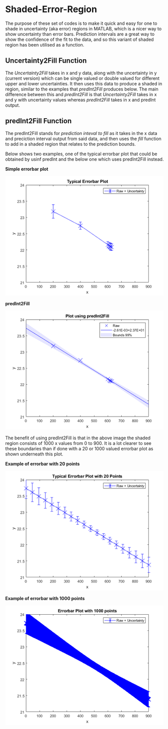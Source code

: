 # Shaded-Error-Region
The purpose of these set of codes is to make it quick and easy for one to shade in uncertainty (aka error) regions in MATLAB, which is a nicer way to show uncertainty than error bars. Prediction intervals are a great way to show the confidence of the fit to the data, and so this variant of shaded region has been utilised as a function.

## Uncertainty2Fill Function
The *Uncertainty2Fill* takes in x and y data, along with the uncertainty in y (current version) which can be single valued or double valued for different upper and lower uncertainties. It then uses this data to produce a shaded in region, similar to the examples that *predInt2Fill* produces below. The main difference between this and *predInt2Fill* is that *Uncertainty2Fill* takes in x and y with uncertainty values whereas *predInt2Fill* takes in x and predInt output.


## predInt2Fill Function
The predInt2Fill stands for *prediction inteval to fill* as it takes in the x data and preciction interval output from said data, and then uses the *fill* function to add in a shaded region that relates to the prediction bounds.

Below shows two examples, one of the typical errorbar plot that could be obtained by usinf predInt and the below one which uses predInt2Fill instead.

**Simple errorbar plot**

![Example plot using errorbar](https://github.com/OxfordMicromechanicsGroup/Shaded-Error-Region/blob/main/Example_Errorbar.png?raw=true)


**predInt2Fill**

![Example plot using predInt2Fill](https://github.com/OxfordMicromechanicsGroup/Shaded-Error-Region/blob/main/Example_Shaded.png?raw=true)

The benefit of using predInt2Fill is that in the above image the shaded region consists of 1000 x values from 0 to 900. It is a lot clearer to see these boundaries than if done with a 20 or 1000 valued errorbar plot as shown underneath this plot.

**Example of errorbar with 20 points**

![Example plot using errorbar with 20 points](https://github.com/OxfordMicromechanicsGroup/Shaded-Error-Region/blob/main/Example_Errorbar_20_points.png?raw=true)

**Example of errorbar with 1000 points**

![Example plot using errorbar with 1000 points](https://github.com/OxfordMicromechanicsGroup/Shaded-Error-Region/blob/main/Example_Errorbar_1000_points.png?raw=true)
